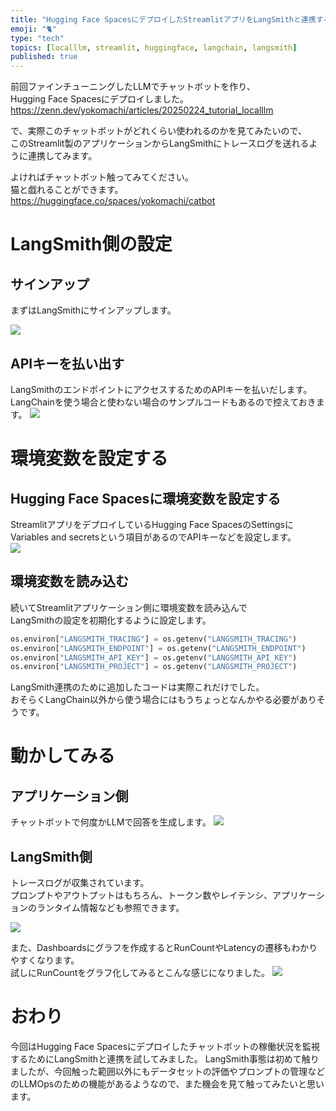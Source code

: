 ```yaml
---
title: "Hugging Face SpacesにデプロイしたStreamlitアプリをLangSmithと連携する"
emoji: "🐈"
type: "tech"
topics: [localllm, streamlit, huggingface, langchain, langsmith]
published: true
---
```


前回ファインチューニングしたLLMでチャットボットを作り、  
Hugging Face Spacesにデプロイしました。  
https://zenn.dev/yokomachi/articles/20250224_tutorial_localllm

で、実際このチャットボットがどれくらい使われるのかを見てみたいので、  
このStreamlit製のアプリケーションからLangSmithにトレースログを送れるように連携してみます。

よければチャットボット触ってみてください。  
猫と戯れることができます。  
https://huggingface.co/spaces/yokomachi/catbot

# LangSmith側の設定

## サインアップ
まずはLangSmithにサインアップします。

![](https://storage.googleapis.com/zenn-user-upload/f3318942fb8d-20250311.png)

## APIキーを払い出す
LangSmithのエンドポイントにアクセスするためのAPIキーを払いだします。  
LangChainを使う場合と使わない場合のサンプルコードもあるので控えておきます。
![](https://storage.googleapis.com/zenn-user-upload/ab3cdd886c08-20250311.png)


# 環境変数を設定する

## Hugging Face Spacesに環境変数を設定する
StreamlitアプリをデプロイしているHugging Face SpacesのSettingsに  
Variables and secretsという項目があるのでAPIキーなどを設定します。  
![](https://storage.googleapis.com/zenn-user-upload/3f109c04715e-20250311.png)

## 環境変数を読み込む
続いてStreamlitアプリケーション側に環境変数を読み込んで  
LangSmithの設定を初期化するように設定します。
``` app.py
os.environ["LANGSMITH_TRACING"] = os.getenv("LANGSMITH_TRACING")
os.environ["LANGSMITH_ENDPOINT"] = os.getenv("LANGSMITH_ENDPOINT")
os.environ["LANGSMITH_API_KEY"] = os.getenv("LANGSMITH_API_KEY")
os.environ["LANGSMITH_PROJECT"] = os.getenv("LANGSMITH_PROJECT")
```
LangSmith連携のために追加したコードは実際これだけでした。  
おそらくLangChain以外から使う場合にはもうちょっとなんかやる必要がありそうです。


# 動かしてみる

## アプリケーション側
チャットボットで何度かLLMで回答を生成します。
![](https://storage.googleapis.com/zenn-user-upload/192a00e858a5-20250311.png)

## LangSmith側
トレースログが収集されています。  
プロンプトやアウトプットはもちろん、トークン数やレイテンシ、アプリケーションのランタイム情報なども参照できます。

![](https://storage.googleapis.com/zenn-user-upload/ab5b6168d374-20250311.png)

また、Dashboardsにグラフを作成するとRunCountやLatencyの遷移もわかりやすくなります。  
試しにRunCountをグラフ化してみるとこんな感じになりました。
![](https://storage.googleapis.com/zenn-user-upload/a543bf30c294-20250311.png)


# おわり
今回はHugging Face Spacesにデプロイしたチャットボットの稼働状況を監視するためにLangSmithと連携を試してみました。
LangSmith事態は初めて触りましたが、今回触った範囲以外にもデータセットの評価やプロンプトの管理などのLLMOpsのための機能があるようなので、また機会を見て触ってみたいと思います。